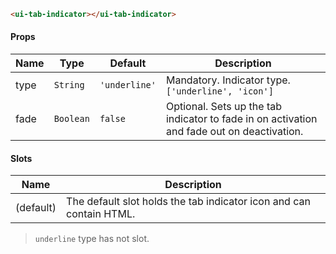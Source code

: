 ```html
<ui-tab-indicator></ui-tab-indicator>
```

#### Props

| Name | Type      | Default       | Description                                                                                |
| ---- | --------- | ------------- | ------------------------------------------------------------------------------------------ |
| type | `String`  | `'underline'` | Mandatory. Indicator type. `['underline', 'icon']`                                         |
| fade | `Boolean` | `false`       | Optional. Sets up the tab indicator to fade in on activation and fade out on deactivation. |

#### Slots

| Name      | Description                                                         |
| --------- | ------------------------------------------------------------------- |
| (default) | The default slot holds the tab indicator icon and can contain HTML. |

> `underline` type has not slot.

